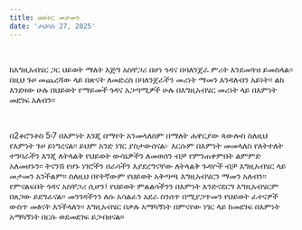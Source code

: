 ```yaml
---
title: ዘወትር መታመን
date: 'ታህሳስ 27, 2025'
---
```


<script>
  import {theme1} from '../../../../store/themes/theme1.svelte';
  import ArticleHero from '../../../../components/article_components/article_hero.svelte';
  import ArticleHeader from '../../../../components/article_components/article_header.svelte';
</script>

<ArticleHero 
  title={title} 
  date={date}
  subtopic={theme1.subtopics[1]} 
/>

<br />

ከእግዚአብሄር ጋር ህይወት ማለት እጅግ አስቸጋሪ በሆነ ጎዳና በባለንጀራ ምሪት እንደመጓዝ ይመስላል፡፡ በዚህ ጉዞ መጨረሻው ላይ በጽናት ለመድረስ በባለንጀራችን መሪነት ማመን እንዳለብን አይነት፡፡ ልክ እንደዛው ሁሉ በህይወት የማይመች ጎዳና አጋጣሚዎች ሁሉ በእግዚአብሄር መሪነት ላይ በእምነት መደገፍ አለብን፡፡

<br />

በ2ቆሮንቶስ 5፡7 በእምነት እንጂ በማየት አንመላለስም በማለት ሐዋርያው ጳውሎስ ስለዚህ የእምነት ጉዞ ይነግረናል፡፡ ይህም አንድ ነገር ያስታውሰናል፦ እርሱም በእምነት መመላለስ የለትተለት ተግባራችን እንጂ ለትላልቅ የህይወት ውሳኔዎችን ለመወሰን ብቻ የምንጠቀምበት ልምምድ አለመሆኑን፡፡ ትናንሽ የሆኑ ነገሮችን በራሳችን እያደረግናቸው ለትላልቅ ጉዳዮች ብቻ እግዚአብሄር ላይ መታመን አንችልም። ስለዚህ በየትኛውም የህይወት አቅጣጫ እግዚአብሄርን ማመን አለብን፡፡ የምናልፍበት ጎዳና አስቸጋሪ ሲሆን፤ የህይወት ምልልሳችንን በእምነት እንድናደርግ እግዚአብሄርም በጸጋው ይደግፈናል፡፡ መንገዳችንን ለሱ አሳልፈን አደራ ስንሰጥ በሚያጋጥመን የህይወት ፈተናዎች ውስጥ መፅናት እንችላለን፡፡ እግዚአብሄር በቃሉ አማካኝነት በምናየው ነገር ላይ ከመደገፍ በእምነት አማካኝነት በርሱ ወደመደገፍ ይጋብዘናል።
